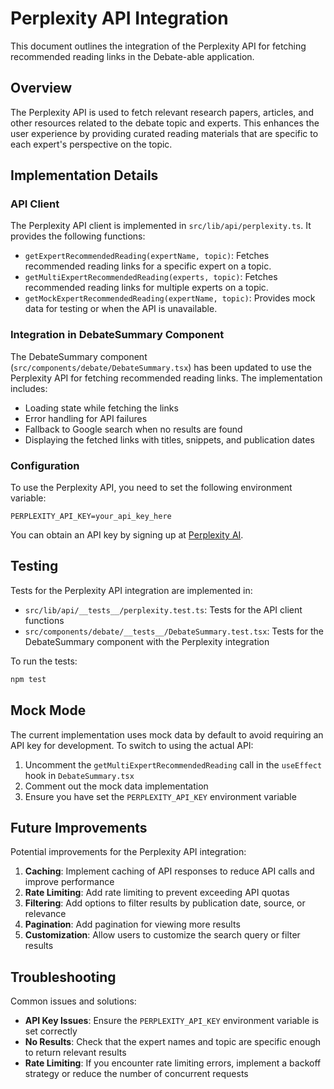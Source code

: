 # Perplexity API Integration

This document outlines the integration of the Perplexity API for fetching recommended reading links in the Debate-able application.

## Overview

The Perplexity API is used to fetch relevant research papers, articles, and other resources related to the debate topic and experts. This enhances the user experience by providing curated reading materials that are specific to each expert's perspective on the topic.

## Implementation Details

### API Client

The Perplexity API client is implemented in `src/lib/api/perplexity.ts`. It provides the following functions:

- `getExpertRecommendedReading(expertName, topic)`: Fetches recommended reading links for a specific expert on a topic.
- `getMultiExpertRecommendedReading(experts, topic)`: Fetches recommended reading links for multiple experts on a topic.
- `getMockExpertRecommendedReading(expertName, topic)`: Provides mock data for testing or when the API is unavailable.

### Integration in DebateSummary Component

The DebateSummary component (`src/components/debate/DebateSummary.tsx`) has been updated to use the Perplexity API for fetching recommended reading links. The implementation includes:

- Loading state while fetching the links
- Error handling for API failures
- Fallback to Google search when no results are found
- Displaying the fetched links with titles, snippets, and publication dates

### Configuration

To use the Perplexity API, you need to set the following environment variable:

```
PERPLEXITY_API_KEY=your_api_key_here
```

You can obtain an API key by signing up at [Perplexity AI](https://www.perplexity.ai/api).

## Testing

Tests for the Perplexity API integration are implemented in:

- `src/lib/api/__tests__/perplexity.test.ts`: Tests for the API client functions
- `src/components/debate/__tests__/DebateSummary.test.tsx`: Tests for the DebateSummary component with the Perplexity integration

To run the tests:

```bash
npm test
```

## Mock Mode

The current implementation uses mock data by default to avoid requiring an API key for development. To switch to using the actual API:

1. Uncomment the `getMultiExpertRecommendedReading` call in the `useEffect` hook in `DebateSummary.tsx`
2. Comment out the mock data implementation
3. Ensure you have set the `PERPLEXITY_API_KEY` environment variable

## Future Improvements

Potential improvements for the Perplexity API integration:

1. **Caching**: Implement caching of API responses to reduce API calls and improve performance
2. **Rate Limiting**: Add rate limiting to prevent exceeding API quotas
3. **Filtering**: Add options to filter results by publication date, source, or relevance
4. **Pagination**: Add pagination for viewing more results
5. **Customization**: Allow users to customize the search query or filter results

## Troubleshooting

Common issues and solutions:

- **API Key Issues**: Ensure the `PERPLEXITY_API_KEY` environment variable is set correctly
- **No Results**: Check that the expert names and topic are specific enough to return relevant results
- **Rate Limiting**: If you encounter rate limiting errors, implement a backoff strategy or reduce the number of concurrent requests 